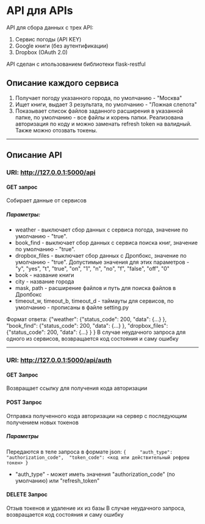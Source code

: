 # API для APIs

API для сбора данных с трех API: 

1. Сервис погоды (API KEY)
2. Google книги (без аутентификации)
3. Dropbox (OAuth 2.0)

API сделан с ипользованием библиотеки flask-restful

## Описание каждого сервиса

1. Получает погоду указанного города, по умолчанию - "Москва"
2. Ищет книги, выдает 3 результата, по умолчанию - "Ложная слепота" 
3. Показывает список файлов заданного расширения в указанной папке, по умолчанию - все файлы и корень папки. Реализована авторизация по коду и можно заменать refresh token на валидный. Также можно отозвать токены.
---
## Описание API 

### URI: http://127.0.0.1:5000/api

#### GET запрос
Собирает данные от сервисов

##### Параметры: 
- weather - выключает сбор данных с сервиса погода, значение по умолчанию - "true". 
- book_find - выключает сбор данных с сервиса поиска книг, значение по умолчанию - "true".
- dropbox_files - выключает сбор данных с Дропбокс, значение по умолчанию - "true".
Допустимые значения для этих параметров - "y", "yes", "t", "true", "on", "1", "n", "no", "f", "false", "off", "0"
- book - название книги
- city - название города
- mask, path - расширение файлов  и путь для поиска файлов в Дропбокс
- timeout_w, timeout_b, timeout_d - таймауты для сервисов, по умолчанию - прописаны в файле setting.py

Формат ответа: {"weather": {"status_code": 200, "data": {...} }, 
		"book_find": {"status_code": 200, "data": {...} },
		"dropbox_files": {"status_code": 200, "data": {...} }
		}
В случае неудачного запроса для одного из сервисов, возвращается код состояния и саму ошибку

---

### URI: http://127.0.0.1:5000/api/auth

#### GET Запрос
Возвращает ссылку для получения кода авторизации

#### POST Запрос
Отправка полученного кода авторизации на сервер с последующим получением новых токенов

##### Параметры
Передаются в теле запроса в формате json: 
`{    
    "auth_type": "authorization_code", 
	"token_code": <код или действительный рефреш токен>
}`
- "auth_type" - может иметь значения "authorization_code" (по умолчанию) или "refresh_token"

#### DELETE Запрос
Отзыв токенов и удаление их из базы
В случае неудачного запроса, возвращается код состояния и саму ошибку
